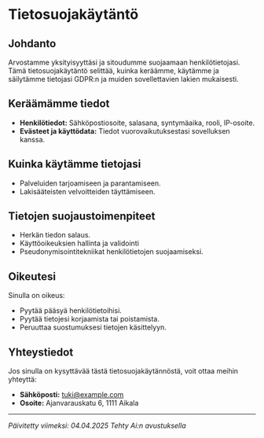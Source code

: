 # Tietosuojakäytäntö

## Johdanto
Arvostamme yksityisyyttäsi ja sitoudumme suojaamaan henkilötietojasi. Tämä tietosuojakäytäntö selittää, kuinka keräämme, käytämme ja säilytämme tietojasi GDPR:n ja muiden sovellettavien lakien mukaisesti.

## Keräämämme tiedot
- **Henkilötiedot:** Sähköpostiosoite, salasana, syntymäaika, rooli, IP-osoite.
- **Evästeet ja käyttödata:** Tiedot vuorovaikutuksestasi sovelluksen kanssa.

## Kuinka käytämme tietojasi
- Palveluiden tarjoamiseen ja parantamiseen.
- Lakisääteisten velvoitteiden täyttämiseen.

## Tietojen suojaustoimenpiteet
- Herkän tiedon salaus.
- Käyttöoikeuksien hallinta ja validointi
- Pseudonymisointitekniikat henkilötietojen suojaamiseksi.

## Oikeutesi
Sinulla on oikeus:
- Pyytää pääsyä henkilötietoihisi.
- Pyytää tietojesi korjaamista tai poistamista.
- Peruuttaa suostumuksesi tietojen käsittelyyn.

## Yhteystiedot
Jos sinulla on kysyttävää tästä tietosuojakäytännöstä, voit ottaa meihin yhteyttä:
- **Sähköposti:** tuki@example.com
- **Osoite:** Ajanvarauskatu 6, 1111 Aikala

---
_Päivitetty viimeksi: 04.04.2025_
_Tehty Ai:n avustuksella_
